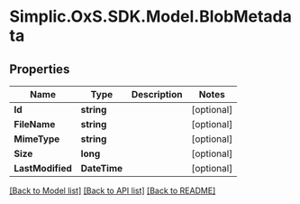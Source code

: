 # Simplic.OxS.SDK.Model.BlobMetadata

## Properties

Name | Type | Description | Notes
------------ | ------------- | ------------- | -------------
**Id** | **string** |  | [optional] 
**FileName** | **string** |  | [optional] 
**MimeType** | **string** |  | [optional] 
**Size** | **long** |  | [optional] 
**LastModified** | **DateTime** |  | [optional] 

[[Back to Model list]](../README.md#documentation-for-models) [[Back to API list]](../README.md#documentation-for-api-endpoints) [[Back to README]](../README.md)

